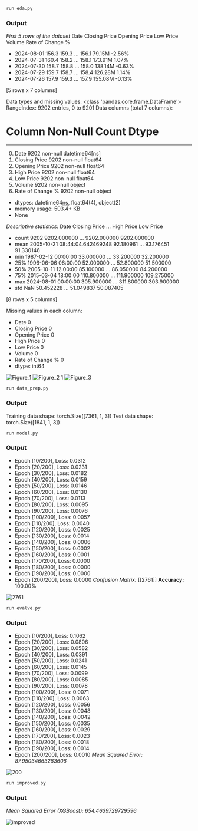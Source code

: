 `run eda.py`
### Output
*First 5 rows of the dataset*
    Date            Closing Price   Opening Price   Low Price   Volume       Rate of Change %
- 2024-08-01          156.3          159.3  ...      156.1      79.15M           -2.56%
- 2024-07-31          160.4          158.2  ...      158.1     173.91M            1.07%
- 2024-07-30          158.7          158.8  ...      158.0     138.14M           -0.63%
- 2024-07-29          159.7          158.7  ...      158.4     126.28M            1.14%
- 2024-07-26          157.9          159.3  ...      157.9     155.08M           -0.13%

[5 rows x 7 columns]

Data types and missing values:
<class 'pandas.core.frame.DataFrame'>
RangeIndex: 9202 entries, 0 to 9201
Data columns (total 7 columns):
 #   Column            Non-Null   Count      Dtype         
---  ------            ---------  -----      -----         
 0.   Date              9202    non-null   datetime64[ns]
 1.   Closing Price     9202    non-null   float64       
 2.   Opening Price     9202    non-null   float64       
 3.  High Price         9202    non-null   float64       
 4.   Low Price         9202    non-null   float64       
 5.   Volume            9202    non-null   object        
 6.   Rate of Change %  9202    non-null   object        
- dtypes: datetime64[ns](1), float64(4), object(2)
- memory usage: 503.4+ KB
- None

*Descriptive statistics:*
                                  Date  Closing Price  ...   High Price    Low Price
- count                           9202    9202.000000  ...  9202.000000  9202.000000
- mean   2005-10-21 08:44:04.642469248      92.180961  ...    93.176451    91.330146
- min              1987-02-12 00:00:00      33.000000  ...    33.200000    32.200000
- 25%              1996-06-06 06:00:00      52.000000  ...    52.800000    51.500000
- 50%              2005-10-11 12:00:00      85.100000  ...    86.050000    84.200000
- 75%              2015-03-04 18:00:00     110.800000  ...   111.900000   109.275000
- max              2024-08-01 00:00:00     305.900000  ...   311.800000   303.900000
- std                              NaN      50.452228  ...    51.049837    50.087405

[8 rows x 5 columns]

Missing values in each column:
- Date                0
- Closing Price       0
- Opening Price       0
- High Price          0
- Low Price           0
- Volume              0
- Rate of Change %    0
- dtype: int64

![Figure_1](https://github.com/user-attachments/assets/d69dc6d1-bca2-4678-ba69-fdac1c479207)
![Figure_2 1](https://github.com/user-attachments/assets/381e961a-daee-41bc-bdf6-e3bff4ed88fc)
![Figure_3](https://github.com/user-attachments/assets/22eb47c2-c7d6-4048-af6b-ee105de02838)

`run data_prep.py`
### Output
Training data shape: torch.Size([7361, 1, 3])
Test data shape: torch.Size([1841, 1, 3])

`run model.py`
### Output
- Epoch [10/200], Loss: 0.0312
- Epoch [20/200], Loss: 0.0231
- Epoch [30/200], Loss: 0.0182
- Epoch [40/200], Loss: 0.0159
- Epoch [50/200], Loss: 0.0146
- Epoch [60/200], Loss: 0.0130
- Epoch [70/200], Loss: 0.0113
- Epoch [80/200], Loss: 0.0095
- Epoch [90/200], Loss: 0.0076
- Epoch [100/200], Loss: 0.0057
- Epoch [110/200], Loss: 0.0040
- Epoch [120/200], Loss: 0.0025
- Epoch [130/200], Loss: 0.0014
- Epoch [140/200], Loss: 0.0006
- Epoch [150/200], Loss: 0.0002
- Epoch [160/200], Loss: 0.0001
- Epoch [170/200], Loss: 0.0000
- Epoch [180/200], Loss: 0.0000
- Epoch [190/200], Loss: 0.0000
- Epoch [200/200], Loss: 0.0000
*Confusion Matrix:*
[[2761]]
**Accuracy:** 100.00%

![2761](https://github.com/user-attachments/assets/bed99b4c-5166-4e44-b3f9-f999663285a7)

`run evalve.py`
### Output
- Epoch [10/200], Loss: 0.1062
- Epoch [20/200], Loss: 0.0806
- Epoch [30/200], Loss: 0.0582
- Epoch [40/200], Loss: 0.0391
- Epoch [50/200], Loss: 0.0241
- Epoch [60/200], Loss: 0.0145
- Epoch [70/200], Loss: 0.0099
- Epoch [80/200], Loss: 0.0085
- Epoch [90/200], Loss: 0.0078
- Epoch [100/200], Loss: 0.0071
- Epoch [110/200], Loss: 0.0063
- Epoch [120/200], Loss: 0.0056
- Epoch [130/200], Loss: 0.0048
- Epoch [140/200], Loss: 0.0042
- Epoch [150/200], Loss: 0.0035
- Epoch [160/200], Loss: 0.0029
- Epoch [170/200], Loss: 0.0023
- Epoch [180/200], Loss: 0.0018
- Epoch [190/200], Loss: 0.0014
- Epoch [200/200], Loss: 0.0010
*Mean Squared Error: 87.95034663283606*

![200](https://github.com/user-attachments/assets/4afdf413-ee81-45d2-87b8-8f395e42f24d)

`run improved.py`
### Output
*Mean Squared Error (XGBoost): 654.4639729729596*

![improved](https://github.com/user-attachments/assets/7c024336-6512-4b3b-ade4-228fe131f770)





